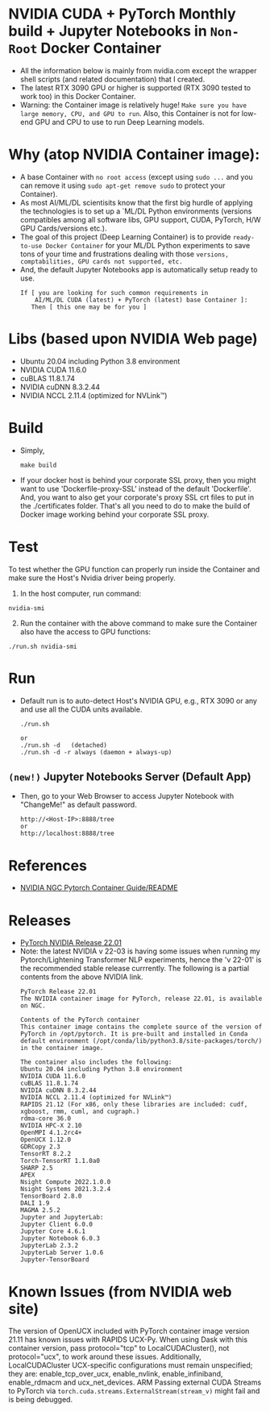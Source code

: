 # NVIDIA CUDA + PyTorch Monthly build + Jupyter Notebooks in `Non-Root` Docker Container
* All the information below is mainly from nvidia.com except the wrapper shell scripts (and related documentation) that I created.
* The latest RTX 3090 GPU or higher is supported (RTX 3090 tested to work too) in this Docker Container.
* Warning: the Container image is relatively huge! `Make sure you have large memory, CPU, and GPU to run`. Also, this Container is not for low-end GPU and CPU to use to run Deep Learning models.

# Why (atop NVIDIA Container image):
* A base Container with `no root access` (except using `sudo ...` and you can remove it using `sudo apt-get remove sudo` to protect your Container).
* As most AI/ML/DL scientisits know that the first big hurdle of applying the technologies is to set up a `ML/DL Python environments (versions compatibles among all software libs, GPU support, CUDA, PyTorch, H/W GPU Cards/versions etc.).
* The goal of this project (Deep Learning Container) is to provide `ready-to-use Docker Container` for your ML/DL Python experiments to save tons of your time and frustrations dealing with those `versions, comptabilities, GPU cards not supported, etc.`
* And, the default Jupyter Notebooks app is automatically setup ready to use.
    ```
    If [ you are looking for such common requirements in 
        AI/ML/DL CUDA (latest) + PyTorch (latest) base Container ]:
       Then [ this one may be for you ]
    ```

# Libs (based upon NVIDIA Web page)
* Ubuntu 20.04 including Python 3.8 environment
* NVIDIA CUDA 11.6.0
* cuBLAS 11.8.1.74
* NVIDIA cuDNN 8.3.2.44
* NVIDIA NCCL 2.11.4 (optimized for NVLink™)

# Build
* Simply,
    ```
    make build
    ```
* If your docker host is behind your corporate SSL proxy, then you might want to use 'Dockerfile-proxy-SSL' instead of the default 'Dockerfile'. And, you want to also get your corporate's proxy SSL crt files to put in the ./certificates folder. That's all you need to do to make the build of Docker image working behind your corporate SSL proxy.
# Test
To test whether the GPU function can properly run inside the Container and make sure the Host's Nvidia driver being properly.
1. In the host computer, run command:
```
nvidia-smi
```
2. Run the container with the above command to make sure the Container also have the access to GPU functions:
```
./run.sh nvidia-smi
```
 
# Run
* Default run is to auto-detect Host's NVIDIA GPU, e.g., RTX 3090 or any and use all the CUDA units available.
    ```
    ./run.sh
    
    or
    ./run.sh -d   (detached)
    ./run.sh -d -r always (daemon + always-up)
    ```

## `(new!)` Jupyter Notebooks Server (Default App)
* Then, go to your Web Browser to access Jupyter Notebook with "ChangeMe!" as default password.
    ```
    http://<Host-IP>:8888/tree
    or
    http://localhost:8888/tree
    ```

# References
* [NVIDIA NGC Pytorch Container Guide/README](https://ngc.nvidia.com/catalog/containers/nvidia:pytorch)

# Releases
* [PyTorch NVIDIA Release 22.01](https://docs.nvidia.com/deeplearning/frameworks/pytorch-release-notes/rel_22-01.html#rel_21-01)
* Note: the latest NVIDIA v 22-03 is having some issues when running my Pytorch/Lightening Transformer NLP experiments, hence the 'v 22-01' is the recommended stable release currrently. The following is a partial contents from the above NVIDIA link.
    ```
    PyTorch Release 22.01
    The NVIDIA container image for PyTorch, release 22.01, is available on NGC.
    
    Contents of the PyTorch container
    This container image contains the complete source of the version of PyTorch in /opt/pytorch. It is pre-built and installed in Conda default environment (/opt/conda/lib/python3.8/site-packages/torch/) in the container image.
    
    The container also includes the following:
    Ubuntu 20.04 including Python 3.8 environment
    NVIDIA CUDA 11.6.0
    cuBLAS 11.8.1.74
    NVIDIA cuDNN 8.3.2.44
    NVIDIA NCCL 2.11.4 (optimized for NVLink™)
    RAPIDS 21.12 (For x86, only these libraries are included: cudf, xgboost, rmm, cuml, and cugraph.)
    rdma-core 36.0
    NVIDIA HPC-X 2.10
    OpenMPI 4.1.2rc4+
    OpenUCX 1.12.0
    GDRCopy 2.3
    TensorRT 8.2.2
    Torch-TensorRT 1.1.0a0
    SHARP 2.5
    APEX
    Nsight Compute 2022.1.0.0
    Nsight Systems 2021.3.2.4
    TensorBoard 2.8.0
    DALI 1.9
    MAGMA 2.5.2
    Jupyter and JupyterLab:
    Jupyter Client 6.0.0
    Jupyter Core 4.6.1
    Jupyter Notebook 6.0.3
    JupyterLab 2.3.2
    JupyterLab Server 1.0.6
    Jupyter-TensorBoard
    ```

# Known Issues (from NVIDIA web site)
The version of OpenUCX included with PyTorch container image version 21.11 has known issues with RAPIDS UCX-Py. When using Dask with this container version, pass protocol="tcp" to LocalCUDACluster(), not protocol="ucx", to work around these issues. Additionally, LocalCUDACluster UCX-specific configurations must remain unspecified; they are: enable_tcp_over_ucx, enable_nvlink, enable_infiniband, enable_rdmacm and ucx_net_devices.
ARM
Passing external CUDA Streams to PyTorch via `torch.cuda.streams.ExternalStream(stream_v)` might fail and is being debugged.
```
